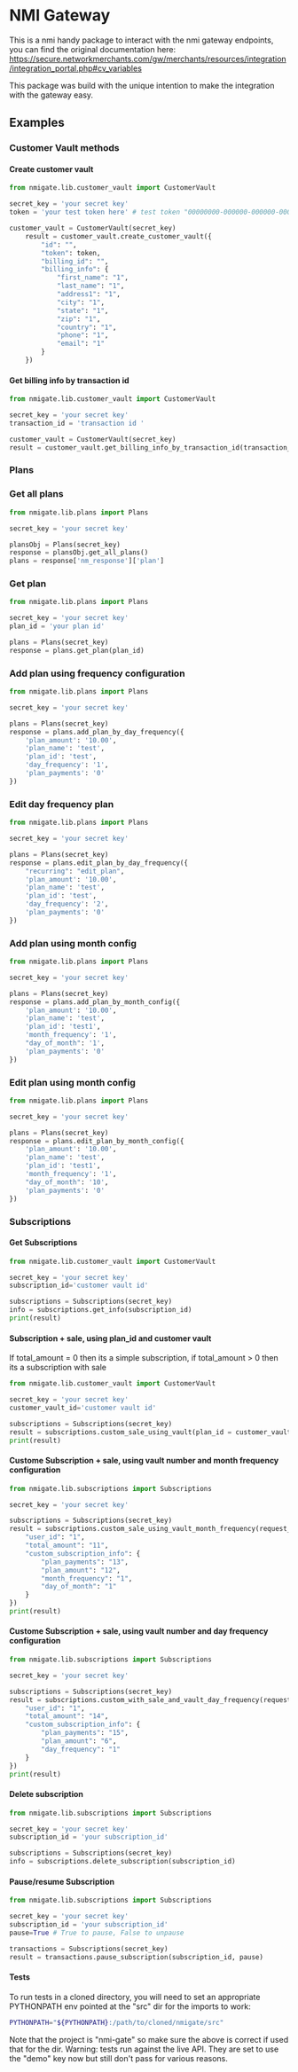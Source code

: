 # NMI Gateway

This is a nmi handy package to interact with the nmi gateway endpoints, you can find the original documentation here:
https://secure.networkmerchants.com/gw/merchants/resources/integration/integration_portal.php#cv_variables

This package was build with the unique intention to make the integration with the gateway easy.

## Examples

### Customer Vault methods

#### Create customer vault

```python
from nmigate.lib.customer_vault import CustomerVault

secret_key = 'your secret key'
token = 'your test token here' # test token "00000000-000000-000000-000000000000"

customer_vault = CustomerVault(secret_key)
    result = customer_vault.create_customer_vault({
        "id": "",
        "token": token,
        "billing_id": "",
        "billing_info": {
            "first_name": "1",
            "last_name": "1",
            "address1": "1",
            "city": "1",
            "state": "1",
            "zip": "1",
            "country": "1",
            "phone": "1",
            "email": "1"
        }
    })
```

#### Get billing info by transaction id

```python
from nmigate.lib.customer_vault import CustomerVault

secret_key = 'your secret key'
transaction_id = 'transaction id '

customer_vault = CustomerVault(secret_key)
result = customer_vault.get_billing_info_by_transaction_id(transaction_id)
```

### Plans

### Get all plans

```python
from nmigate.lib.plans import Plans

secret_key = 'your secret key'

plansObj = Plans(secret_key)
response = plansObj.get_all_plans()
plans = response['nm_response']['plan']

```

### Get plan

```python
from nmigate.lib.plans import Plans

secret_key = 'your secret key'
plan_id = 'your plan id'

plans = Plans(secret_key)
response = plans.get_plan(plan_id)

```

### Add plan using frequency configuration

```python
from nmigate.lib.plans import Plans

secret_key = 'your secret key'

plans = Plans(secret_key)
response = plans.add_plan_by_day_frequency({
    'plan_amount': '10.00',
    'plan_name': 'test',
    'plan_id': 'test',
    'day_frequency': '1',
    'plan_payments': '0'
})

```

### Edit day frequency plan

```python
from nmigate.lib.plans import Plans

secret_key = 'your secret key'

plans = Plans(secret_key)
response = plans.edit_plan_by_day_frequency({
    "recurring": "edit_plan",
    'plan_amount': '10.00',
    'plan_name': 'test',
    'plan_id': 'test',
    'day_frequency': '2',
    'plan_payments': '0'
})

```

### Add plan using month config

```python
from nmigate.lib.plans import Plans

secret_key = 'your secret key'

plans = Plans(secret_key)
response = plans.add_plan_by_month_config({
    'plan_amount': '10.00',
    'plan_name': 'test',
    'plan_id': 'test1',
    'month_frequency': '1',
    "day_of_month": '1',
    'plan_payments': '0'
})

```

### Edit plan using month config

```python
from nmigate.lib.plans import Plans

secret_key = 'your secret key'

plans = Plans(secret_key)
response = plans.edit_plan_by_month_config({
    'plan_amount': '10.00',
    'plan_name': 'test',
    'plan_id': 'test1',
    'month_frequency': '1',
    "day_of_month": '10',
    'plan_payments': '0'
})
```

### Subscriptions

#### Get Subscriptions

```python
from nmigate.lib.customer_vault import CustomerVault

secret_key = 'your secret key'
subscription_id='customer vault id'

subscriptions = Subscriptions(secret_key)
info = subscriptions.get_info(subscription_id)
print(result)
```

#### Subscription + sale, using plan_id and customer vault

If total_amount = 0 then its a simple subscription, if total_amount > 0 then its a subscription with sale

```python
from nmigate.lib.customer_vault import CustomerVault

secret_key = 'your secret key'
customer_vault_id='customer vault id'

subscriptions = Subscriptions(secret_key)
result = subscriptions.custom_sale_using_vault(plan_id = customer_vault_id, customer_vault_id=customer_vault_id, create_customer_vault=False)
print(result)
```

#### Custome Subscription + sale, using vault number and month frequency configuration

```python
from nmigate.lib.subscriptions import Subscriptions

secret_key = 'your secret key'

subscriptions = Subscriptions(secret_key)
result = subscriptions.custom_sale_using_vault_month_frequency(request_sub = {
    "user_id": "1",
    "total_amount": "11",
    "custom_subscription_info": {
        "plan_payments": "13",
        "plan_amount": "12",
        "month_frequency": "1",
        "day_of_month": "1"
    }
})
print(result)

```

#### Custome Subscription + sale, using vault number and day frequency configuration

```python
from nmigate.lib.subscriptions import Subscriptions

secret_key = 'your secret key'

subscriptions = Subscriptions(secret_key)
result = subscriptions.custom_with_sale_and_vault_day_frequency(request_sub = {
    "user_id": "1",
    "total_amount": "14",
    "custom_subscription_info": {
        "plan_payments": "15",
        "plan_amount": "6",
        "day_frequency": "1"
    }
})
print(result)
```

#### Delete subscription

```python
from nmigate.lib.subscriptions import Subscriptions

secret_key = 'your secret key'
subscription_id = 'your subscription_id'

subscriptions = Subscriptions(secret_key)
info = subscriptions.delete_subscription(subscription_id)
```

#### Pause/resume Subscription

```python
from nmigate.lib.subscriptions import Subscriptions

secret_key = 'your secret key'
subscription_id = 'your subscription_id'
pause=True # True to pause, False to unpause

transactions = Subscriptions(secret_key)
result = transactions.pause_subscription(subscription_id, pause)
```


#### Tests
To run tests in a cloned directory, you will need to set an appropriate PYTHONPATH env
pointed at the "src" dir for the imports to work:
```bash
PYTHONPATH="${PYTHONPATH}:/path/to/cloned/nmigate/src"
```
Note that the project is "nmi-gate" so make sure the above is correct if used that for
the dir.
Warning: tests run against the live API. They are set to use the "demo" key now but
still don't pass for various reasons.
